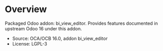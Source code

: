 # Overview

Packaged Odoo addon: bi_view_editor. Provides features documented in upstream Odoo 16 under this addon.

- Source: OCA/OCB 16.0, addon bi_view_editor
- License: LGPL-3
